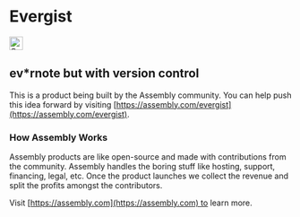 # Evergist

<a href="https://assembly.com/evergist/bounties"><img src="https://asm-badger.herokuapp.com/evergist/badges/tasks.svg" height="24px" alt="Open Tasks" /></a>

## ev*rnote but with version control

This is a product being built by the Assembly community. You can help push this idea forward by visiting [https://assembly.com/evergist](https://assembly.com/evergist).

### How Assembly Works

Assembly products are like open-source and made with contributions from the community. Assembly handles the boring stuff like hosting, support, financing, legal, etc. Once the product launches we collect the revenue and split the profits amongst the contributors.

Visit [https://assembly.com](https://assembly.com) to learn more.
